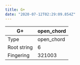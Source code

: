 ```yaml
---
title: G+
date: "2020-07-12T02:29:09.854Z"
---
```


|G+|open_chord|
|---|---|
|Type|open_chord|
|Root string|6|
|Fingering|321003|


